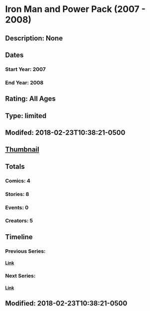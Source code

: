# Iron Man and Power Pack (2007 - 2008)
## Description: None
## Dates
### Start Year: 2007
### End Year: 2008
## Rating: All Ages
## Type: limited
## Modifed: 2018-02-23T10:38:21-0500
## [Thumbnail](http://i.annihil.us/u/prod/marvel/i/mg/9/20/5a90354bb9d2c.jpg)
## Totals
### Comics: 4
### Stories: 8
### Events: 0
### Creators: 5
## Timeline
### Previous Series: 
#### [Link]()
### Next Series: 
#### [Link]()
## Modified: 2018-02-23T10:38:21-0500